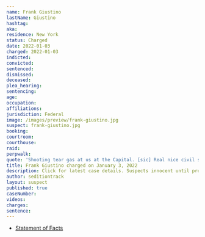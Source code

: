 ```yaml
---
name: Frank Giustino
lastName: Giustino
hashtag:
aka:
residence: New York
status: Charged
date: 2022-01-03
charged: 2022-01-03
indicted:
convicted:
sentenced:
dismissed:
deceased:
plea_hearing:
sentencing:
age:
occupation:
affiliations:
jurisdiction: Federal
image: /images/preview/frank-giustino.jpg
suspect: frank-giustino.jpg
booking:
courtroom:
courthouse:
raid:
perpwalk:
quote: 'Shooting tear gas at us at the Capital. [sic] Real nice civil servants.'
title: Frank Giustino charged on January 3, 2022
description: Click for latest case details. Suspects innocent until proven guilty.
author: seditiontrack
layout: suspect
published: true
caseNumber:
videos:
charges:
sentence:
---
```


- [Statement of Facts](https://extremism.gwu.edu/sites/g/files/zaxdzs2191/f/Frank%20Giustino%20Statement%20of%20Facts.pdf)

